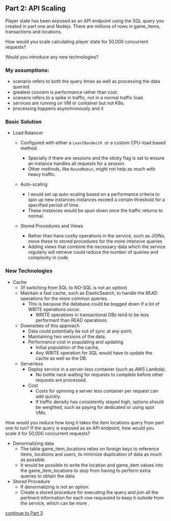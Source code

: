 ## Part 2: API Scaling 
Player state has been exposed as an API endpoint using the SQL query you created in part one and Nodejs.
There are millions of rows in game_items, transactions and locations. 

How would you scale calculating player state for 50,000 concurrent requests? 

Would you introduce any new technologies? 

### My assumptions:
  - scenario refers to both the query times as well as processing the data queried.
  - greatest concern is performance rather than cost. 
  - scenario refers to a spike in traffic, not in a normal traffic load.
  - services are running on VM or container but not K8s. 
  - processing happens asynchronously and it

### Basic Solution
  - Load Balancer
    - Configured with either a `LeastBandwith `or a custom CPU-load based method.
      - Specially if there are sessions and the sticky flag is set to ensure an instance handles all requests for a session.
      -  Other methods, like `RoundRobin`, might not help as much with heavy traffic.

    -  Auto-scaling
        - I would set up auto-scaling based on a performance criteria to spin up new instances instances exceed a certain threshold for a specified period of time. 
        -  These instances would be spun down once the traffic returns to normal.

    - Stored Procedures and Views
      - Rather than have costly operations in the service, such as JOINs, move these to stored procedures for the more intensive queries
      -   Adding views that combine the necessary data which the service regularly will retrieve could reduce the number of queries and complexity in code.

### New Technologies 
  - Cache
     - (If switching from SQL to NO-SQL is not an option)
     - Maintain a fast cache, such as ElasticSearch, to handle the READ operations for the more common queries.  
       - This is because the database could be bogged down if a lot of WRITE operations occur.
           - WRITE operations in transactional DBs tend to be less performant than READ operations.
     - Downsides of this approach
       - Data could potentially be out of sync at any point.
       - Maintaining two versions of the data.
       - Performance cost in populating and updating 
           - Initial population of the cache, 
           - Any WRITE operation for SQL would have to update the cache as well as the DB. 
    - Serverless
        - Deploy  service in a server-less container (such as AWS Lambda).
            - No bottle neck waiting for requests to complete before other requests are processed. 
        - Cost
            - Costs for spinning a server less container per request can add quickly. 
            - If traffic density has consistently stayed high, options should be weighted, such as  paying for dedicated  or using spot VMs.

How would you reduce how long it takes the item locations query from part one to run? If the query is exposed as an API endpoint, how would you scale it for 50,000 concurrent requests? 
  - Denormalizing data
	 - The table game_item_locations relies on foreign keys to reference  items, locations and users, to minimize duplication of data as much as possible.
	 - It would be possible to write the location and game_item values into the game_item_locations to stop from having to perform extra queries to obtain the data.
  - Stored Procedure
    - If denormalizing is not an option.
    - Create a stored procedure for executing the query and join all the pertinent information for each row requested to keep it outside from the service, which can be more .  

[continue to Part 3](../kubernetes/README.md)    